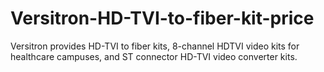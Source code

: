 # Versitron-HD-TVI-to-fiber-kit-price
Versitron provides HD-TVI to fiber kits, 8-channel HDTVI video kits for healthcare campuses, and ST connector HD-TVI video converter kits.
